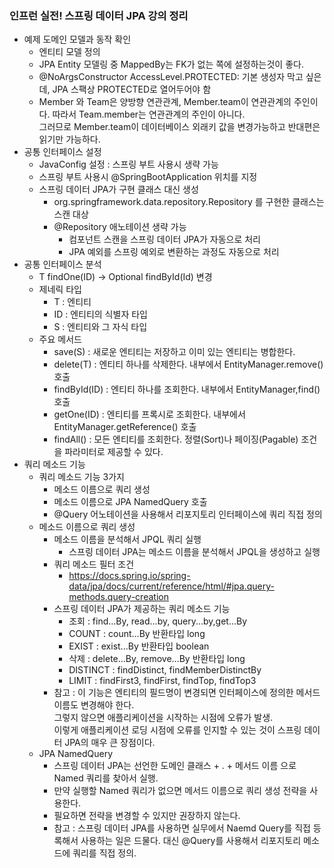 ### 인프런 실전! 스프링 데이터 JPA 강의 정리

* 예제 도메인 모델과 동작 확인
    * 엔티티 모델 정의
    * JPA Entity 모델링 중 MappedBy는 FK가 없는 쪽에 설정하는것이 좋다.
    *  @NoArgsConstructor AccessLevel.PROTECTED: 기본 생성자 막고 싶은데, JPA 스팩상
       PROTECTED로 열어두어야 함
    * Member 와 Team은 양방향 연관관계, Member.team이 연관관계의 주인이다. 따라서 Team.member는 연관관계의 주인이 아니다. <br>
       그러므로 Member.team이 데이터베이스 외래키 값을 변경가능하고 반대편은 읽기만 가능하다.
* 공통 인터페이스 설정
    * JavaConfig 설정 : 스프링 부트 사용시 생략 가능
    * 스프링 부트 사용시 @SpringBootApplication 위치를 지정
    * 스프링 데이터 JPA가 구현 클래스 대신 생성
        * org.springframework.data.repository.Repository 를 구현한 클래스는 스캔 대상
        * @Repository 애노테이션 생략 가능
            * 컴포넌트 스캔을 스프링 데이터 JPA가 자동으로 처리
            * JPA 예외를 스프링 예외로 변환하는 과정도 자동으로 처리
* 공통 인터페이스 분석
    * T findOne(ID) -> Optional<T> findById(Id) 변경
    * 제네릭 타입
        * T : 엔티티
        * ID : 엔티티의 식별자 타입
        * S : 엔티티와 그 자식 타입
    * 주요 메서드
        * save(S) : 새로운 엔티티는 저장하고 이미 있는 엔티티는 병합한다.
        * delete(T) : 엔티티 하나를 삭제한다. 내부에서 EntityManager.remove() 호출
        * findById(ID) : 엔티티 하나를 조회한다. 내부에서 EntityManager,find() 호출
        * getOne(ID) : 엔티티를 프록시로 조회한다. 내부에서 EntityManager.getReference() 호출
        * findAll() : 모든 엔티티를 조회한다. 정렬(Sort)나 페이징(Pagable) 조건을 파라미터로 제공할 수 있다.
* 쿼리 메소드 기능
    * 쿼리 메소드 기능 3가지
        * 메소드 이름으로 쿼리 생성
        * 메소드 이름으로 JPA NamedQuery 호출
        * @Query 어노테이션을 사용해서 리포지토리 인터페이스에 쿼리 직접 정의 
    * 메소드 이름으로 쿼리 생성
        * 메소드 이름을 분석해서 JPQL 쿼리 실행
            * 스프링 데이터 JPA는 메소드 이름을 분석해서 JPQL을 생성하고 실행
        * 쿼리 메소드 필터 조건 
            * https://docs.spring.io/spring-data/jpa/docs/current/reference/html/#jpa.query-methods.query-creation
        * 스프링 데이터 JPA가 제공하는 쿼리 메소드 기능
            * 조회 : find...By, read...by, query...by,get...By
            * COUNT : count...By 반환타입 long
            * EXIST : exist...By 반환타입 boolean
            * 삭제 : delete...By, remove...By 반환타입 long
            * DISTINCT : findDistinct, findMemberDistinctBy
            * LIMIT : findFirst3, findFirst, findTop, findTop3
        * 참고 : 이 기능은 엔티티의 필드명이 변경되면 인터페이스에 정의한 메서드 이름도 변경해야 한다. <br>
        그렇지 않으면 애플리케이션을 시작하는 시점에 오류가 발생. <br>
        이렇게 애플리케이션 로딩 시점에 오류를 인지할 수 있는 것이 스프링 데이터 JPA의 매우 큰 장점이다.
    * JPA NamedQuery
        * 스프링 데이터 JPA는 선언한 도메인 클래스 + . + 메서드 이름 으로 Named 쿼리를 찾아서 실행.
        * 만약 실행할 Named 쿼리가 없으면 메서드 이름으로 쿼리 생성 전략을 사용한다.
        * 필요하면 전략을 변경할 수 있지만 권장하지 않는다.
        * 참고 : 스프링 데이터 JPA를 사용하면 실무에서 Naemd Query를 직접 등록해서 사용하는 일은 드물다. 대신 @Query를 사용해서 리포지토리 메소드에 쿼리를 직접 정의.        
        